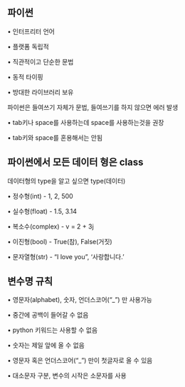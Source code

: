 ## 파이썬

• 인터프리터 언어

• 플랫폼 독립적

• 직관적이고 단순한 문법

• 동적 타이핑

• 방대한 라이브러리 보유

파이썬은 들여쓰기 자체가 문법, 들여쓰기를 하지 않으면 에러 발생

• tab키나 space를 사용하는데 space를 사용하는것을 권장

• tab키와 space를 혼용해서는 안됨

## 파이썬에서 모든 데이터 형은 class

데이터형의 type을 알고 싶으면 type(데이터)

• 정수형(int) - 1, 2, 500

• 실수형(float) - 1.5, 3.14

• 복소수(complex) - v = 2 + 3j

• 이진형(bool) - True(참), False(거짓)

• 문자열형(str) - “I love you”, ‘사랑합니다.’

## 변수명 규칙

• 영문자(alphabet), 숫자, 언더스코어(“\_”) 만 사용가능

• 중간에 공백이 들어갈 수 없음

• python 키워드는 사용할 수 없음

• 숫자는 제일 앞에 올 수 없음

• 영문자 혹은 언더스코어(“\_”) 만이 첫글자로 올 수 있음

• 대소문자 구분, 변수의 시작은 소문자를 사용
